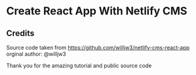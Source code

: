 # Create React App With Netlify CMS

## Credits

Source code taken from https://github.com/willjw3/netlify-cms-react-app
orginal author: @willjw3

Thank you for the amazing tutorial and public source code
